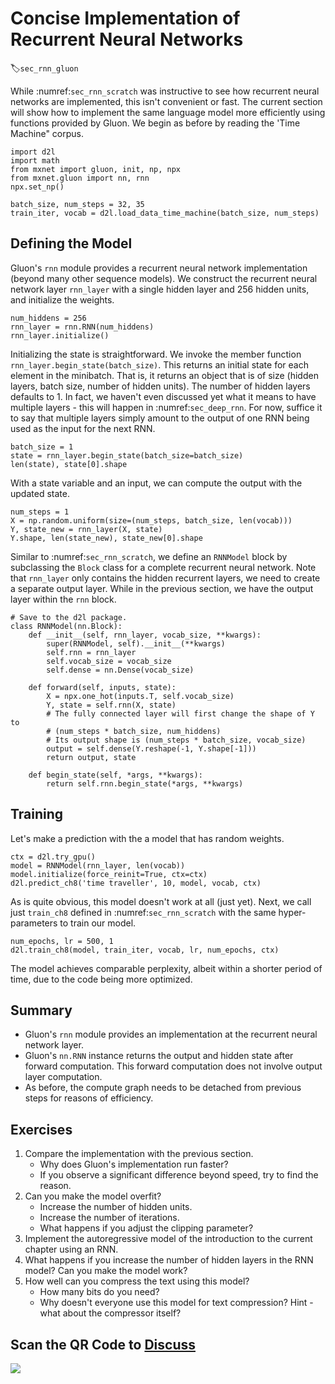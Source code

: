 # Concise Implementation of Recurrent Neural Networks
:label:`sec_rnn_gluon`

While :numref:`sec_rnn_scratch` was instructive to see how recurrent neural networks are implemented, this isn't convenient or fast. The current section will show how to implement the same language model more efficiently using functions provided by Gluon. We begin as before by reading the 'Time Machine" corpus.

```{.python .input  n=1}
import d2l
import math
from mxnet import gluon, init, np, npx
from mxnet.gluon import nn, rnn
npx.set_np()

batch_size, num_steps = 32, 35
train_iter, vocab = d2l.load_data_time_machine(batch_size, num_steps)
```

## Defining the Model

Gluon's `rnn` module provides a recurrent neural network implementation (beyond many other sequence models). We construct the recurrent neural network layer `rnn_layer` with a single hidden layer and 256 hidden units, and initialize the weights.

```{.python .input  n=26}
num_hiddens = 256
rnn_layer = rnn.RNN(num_hiddens)
rnn_layer.initialize()
```

Initializing the state is straightforward. We invoke the member function `rnn_layer.begin_state(batch_size)`. This returns an initial state for each element in the minibatch. That is, it returns an object that is of size (hidden layers, batch size, number of hidden units). The number of hidden layers defaults to 1. In fact, we haven't even discussed yet what it means to have multiple layers - this will happen in :numref:`sec_deep_rnn`. For now, suffice it to say that multiple layers simply amount to the output of one RNN being used as the input for the next RNN.

```{.python .input  n=37}
batch_size = 1
state = rnn_layer.begin_state(batch_size=batch_size)
len(state), state[0].shape
```

With a state variable and an input, we can compute the output with the updated state.

```{.python .input  n=38}
num_steps = 1
X = np.random.uniform(size=(num_steps, batch_size, len(vocab)))
Y, state_new = rnn_layer(X, state)
Y.shape, len(state_new), state_new[0].shape
```

Similar to :numref:`sec_rnn_scratch`, we define an `RNNModel` block by subclassing the `Block` class for a complete recurrent neural network. Note that `rnn_layer` only contains the hidden recurrent layers, we need to create a separate output layer. While in the previous section, we have the output layer within the `rnn` block.

```{.python .input  n=39}
# Save to the d2l package.
class RNNModel(nn.Block):
    def __init__(self, rnn_layer, vocab_size, **kwargs):
        super(RNNModel, self).__init__(**kwargs)
        self.rnn = rnn_layer
        self.vocab_size = vocab_size
        self.dense = nn.Dense(vocab_size)

    def forward(self, inputs, state):
        X = npx.one_hot(inputs.T, self.vocab_size)
        Y, state = self.rnn(X, state)
        # The fully connected layer will first change the shape of Y to
        # (num_steps * batch_size, num_hiddens)
        # Its output shape is (num_steps * batch_size, vocab_size)
        output = self.dense(Y.reshape(-1, Y.shape[-1]))
        return output, state

    def begin_state(self, *args, **kwargs):
        return self.rnn.begin_state(*args, **kwargs)
```

## Training

Let's make a prediction with the a model that has random weights.

```{.python .input  n=42}
ctx = d2l.try_gpu()
model = RNNModel(rnn_layer, len(vocab))
model.initialize(force_reinit=True, ctx=ctx)
d2l.predict_ch8('time traveller', 10, model, vocab, ctx)
```

As is quite obvious, this model doesn't work at all (just yet). Next, we call just `train_ch8` defined in :numref:`sec_rnn_scratch` with the same hyper-parameters to train our model.

```{.python .input  n=19}
num_epochs, lr = 500, 1
d2l.train_ch8(model, train_iter, vocab, lr, num_epochs, ctx)
```

The model achieves comparable perplexity, albeit within a shorter period of time, due to the code being more optimized.

## Summary

* Gluon's `rnn` module provides an implementation at the recurrent neural network layer.
* Gluon's `nn.RNN` instance returns the output and hidden state after forward computation. This forward computation does not involve output layer computation.
* As before, the compute graph needs to be detached from previous steps for reasons of efficiency.

## Exercises

1. Compare the implementation with the previous section.
    * Why does Gluon's implementation run faster?
    * If you observe a significant difference beyond speed, try to find the reason.
1. Can you make the model overfit?
    * Increase the number of hidden units.
    * Increase the number of iterations.
    * What happens if you adjust the clipping parameter?
1. Implement the autoregressive model of the introduction to the current chapter using an RNN.
1. What happens if you increase the number of hidden layers in the RNN model? Can you make the model work?
1. How well can you compress the text using this model?
    * How many bits do you need?
    * Why doesn't everyone use this model for text compression? Hint - what about the compressor itself?

## Scan the QR Code to [Discuss](https://discuss.mxnet.io/t/2365)

![](../img/qr_rnn-gluon.svg)
